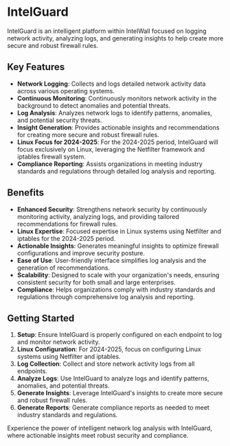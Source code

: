 # IntelGuard

IntelGuard is an intelligent platform within IntelWall focused on logging network activity, analyzing logs, and generating insights to help create more secure and robust firewall rules.

## Key Features

- **Network Logging**: Collects and logs detailed network activity data across various operating systems.
- **Continuous Monitoring**: Continuously monitors network activity in the background to detect anomalies and potential threats.
- **Log Analysis**: Analyzes network logs to identify patterns, anomalies, and potential security threats.
- **Insight Generation**: Provides actionable insights and recommendations for creating more secure and robust firewall rules.
- **Linux Focus for 2024-2025**: For the 2024-2025 period, IntelGuard will focus exclusively on Linux, leveraging the Netfilter framework and iptables firewall system.
- **Compliance Reporting**: Assists organizations in meeting industry standards and regulations through detailed log analysis and reporting.

## Benefits

- **Enhanced Security**: Strengthens network security by continuously monitoring activity, analyzing logs, and providing tailored recommendations for firewall rules.
- **Linux Expertise**: Focused expertise in Linux systems using Netfilter and iptables for the 2024-2025 period.
- **Actionable Insights**: Generates meaningful insights to optimize firewall configurations and improve security posture.
- **Ease of Use**: User-friendly interface simplifies log analysis and the generation of recommendations.
- **Scalability**: Designed to scale with your organization's needs, ensuring consistent security for both small and large enterprises.
- **Compliance**: Helps organizations comply with industry standards and regulations through comprehensive log analysis and reporting.

## Getting Started

1. **Setup**: Ensure IntelGuard is properly configured on each endpoint to log and monitor network activity.
2. **Linux Configuration**: For 2024-2025, focus on configuring Linux systems using Netfilter and iptables.
3. **Log Collection**: Collect and store network activity logs from all endpoints.
4. **Analyze Logs**: Use IntelGuard to analyze logs and identify patterns, anomalies, and potential threats.
5. **Generate Insights**: Leverage IntelGuard's insights to create more secure and robust firewall rules.
6. **Generate Reports**: Generate compliance reports as needed to meet industry standards and regulations.

Experience the power of intelligent network log analysis with IntelGuard, where actionable insights meet robust security and compliance.
